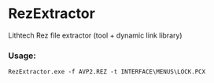 # RezExtractor

Lithtech Rez file extractor (tool + dynamic link library)

### Usage:
```
RezExtractor.exe -f AVP2.REZ -t INTERFACE\MENUS\LOCK.PCX
```
